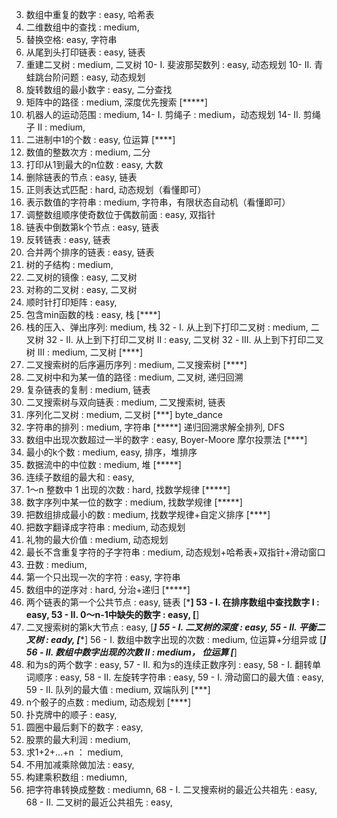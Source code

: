 03. 数组中重复的数字 : easy, 哈希表
04. 二维数组中的查找 : medium, 
05. 替换空格: easy, 字符串
06. 从尾到头打印链表 : easy, 链表
07. 重建二叉树 : medium, 二叉树
10- I. 斐波那契数列 : easy, 动态规划
10- II. 青蛙跳台阶问题 : easy, 动态规划
11. 旋转数组的最小数字 : easy, 二分查找
12. 矩阵中的路径 : medium, 深度优先搜索 [*****]
13. 机器人的运动范围 : medium, 
14- I. 剪绳子 : medium，动态规划
14- II. 剪绳子 II : medium,
15. 二进制中1的个数 : easy, 位运算 [****]
16. 数值的整数次方 : medium, 二分
17. 打印从1到最大的n位数 : easy, 大数
18. 删除链表的节点 : easy, 链表
19. 正则表达式匹配 : hard, 动态规划（看懂即可）
20. 表示数值的字符串 : medium, 字符串，有限状态自动机（看懂即可）
21. 调整数组顺序使奇数位于偶数前面 : easy, 双指针
22. 链表中倒数第k个节点 : easy, 链表
24. 反转链表 : easy, 链表
25. 合并两个排序的链表 : easy, 链表
26. 树的子结构 : medium, 
27. 二叉树的镜像 : easy, 二叉树
28. 对称的二叉树 : easy, 二叉树
29. 顺时针打印矩阵 : easy, 
30. 包含min函数的栈 : easy,  栈 [****]
31. 栈的压入、弹出序列: medium, 栈
32 - I. 从上到下打印二叉树 : medium, 二叉树
32 - II. 从上到下打印二叉树 II : easy, 二叉树
32 - III. 从上到下打印二叉树 III : medium, 二叉树 [****]
33. 二叉搜索树的后序遍历序列 : medium, 二叉搜索树 [****]
34. 二叉树中和为某一值的路径 : medium, 二叉树, 递归回溯
35. 复杂链表的复制 : medium, 链表
36. 二叉搜索树与双向链表 : medium, 二叉搜索树, 链表
37. 序列化二叉树 : medium, 二叉树 [***] byte_dance
38. 字符串的排列 : medium, 字符串 [*****] 递归回溯求解全排列, DFS
39. 数组中出现次数超过一半的数字 : easy, Boyer-Moore 摩尔投票法 [****]
40. 最小的k个数 : medium, easy, 排序，堆排序
41. 数据流中的中位数 : medium, 堆 [*****]
42. 连续子数组的最大和 : easy,
43. 1～n 整数中 1 出现的次数 : hard, 找数学规律 [*****]
44. 数字序列中某一位的数字 : medium, 找数学规律 [*****]
45. 把数组排成最小的数 : medium, 找数学规律+自定义排序 [****]
46. 把数字翻译成字符串 : medium, 动态规划
47. 礼物的最大价值 : medium, 动态规划
48. 最长不含重复字符的子字符串 : medium, 动态规划+哈希表+双指针+滑动窗口
49. 丑数 : medium,
50. 第一个只出现一次的字符 : easy, 字符串
51. 数组中的逆序对 : hard, 分治+递归 [*****]
52. 两个链表的第一个公共节点 : easy, 链表 [***]
53 - I. 在排序数组中查找数字 I : easy, 
53 - II. 0～n-1中缺失的数字 : easy, [**]
54. 二叉搜索树的第k大节点 : easy, [***]
55 - I. 二叉树的深度 : easy, 
55 - II. 平衡二叉树 : eady, [****]
56 - I. 数组中数字出现的次数 : medium, 位运算+分组异或 [*****]
56 - II. 数组中数字出现的次数 II : medium， 位运算 [*****]
57. 和为s的两个数字 : easy, 
57 - II. 和为s的连续正数序列 : easy,
58 - I. 翻转单词顺序 : easy, 
58 - II. 左旋转字符串 : easy,
59 - I. 滑动窗口的最大值 : easy, 
59 - II. 队列的最大值 : medium, 双端队列 [***]
60. n个骰子的点数 : medium, 动态规划 [****]
61. 扑克牌中的顺子 : easy,
62. 圆圈中最后剩下的数字 : easy,
63. 股票的最大利润 : medium, 
64. 求1+2+…+n ： medium,
65. 不用加减乘除做加法 : easy,
66. 构建乘积数组 : mediumn,
67. 把字符串转换成整数 : mediumn,
68 - I. 二叉搜索树的最近公共祖先 : easy,
68 - II. 二叉树的最近公共祖先 : easy,
